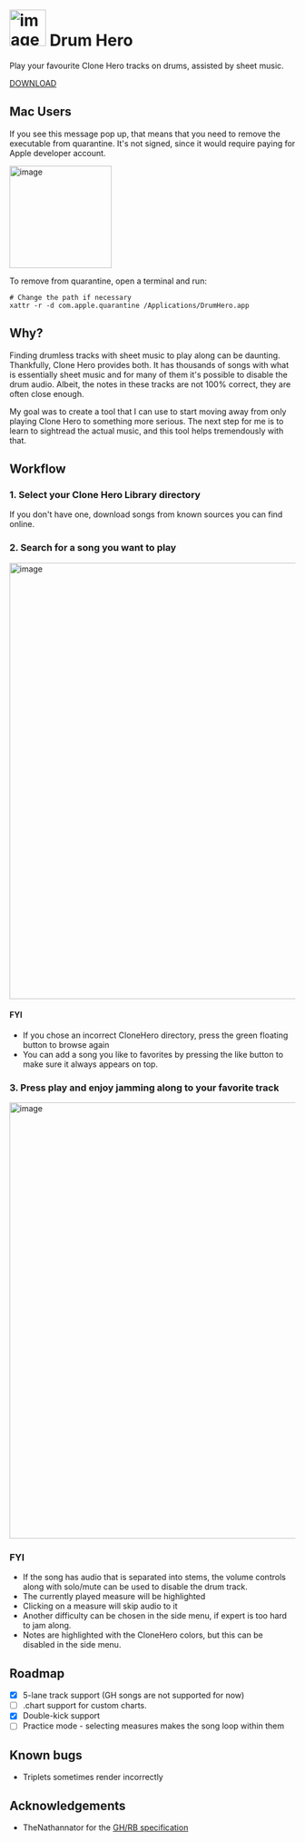 # <img width="64" alt="image" src="https://github.com/peancored/drum-hero/assets/5630034/968da3e0-11e7-4e99-94e3-4aa8df19dc38"> Drum Hero

Play your favourite Clone Hero tracks on drums, assisted by sheet music.

[DOWNLOAD](https://github.com/peancored/drum-hero/releases)

## Mac Users

If you see this message pop up, that means that you need to remove the executable from quarantine. It's not signed, since it would require paying for Apple developer account.

<img width="180" alt="image" src="https://github.com/peancored/drum-hero/assets/5630034/6f454fb1-55e7-482a-abad-bce6c41b161e">

To remove from quarantine, open a terminal and run:

```
# Change the path if necessary
xattr -r -d com.apple.quarantine /Applications/DrumHero.app
```

## Why?

Finding drumless tracks with sheet music to play along can be daunting. Thankfully, Clone Hero provides both. It has thousands of songs with what is essentially sheet music and for many of them it's possible to disable the drum audio. Albeit, the notes in these tracks are not 100% correct, they are often close enough. 

My goal was to create a tool that I can use to start moving away from only playing Clone Hero to something more serious. The next step for me is to learn to sightread the actual music, and this tool helps tremendously with that.

## Workflow

### 1. Select your Clone Hero Library directory
If you don't have one, download songs from known sources you can find online.

### 2. Search for a song you want to play
<img width="768" alt="image" src="https://github.com/peancored/drum-hero/assets/5630034/b2b1cd66-9fda-4a38-855e-52b0646b013c">

#### FYI
* If you chose an incorrect CloneHero directory, press the green floating button to browse again
* You can add a song you like to favorites by pressing the like button to make sure it always appears on top.

### 3. Press play and enjoy jamming along to your favorite track
<img width="768" alt="image" src="https://github.com/peancored/drum-hero/assets/5630034/468d9511-0014-4b43-b029-3ec583be269f">

### FYI
* If the song has audio that is separated into stems, the volume controls along with solo/mute can be used to disable the drum track.
* The currently played measure will be highlighted
* Clicking on a measure will skip audio to it
* Another difficulty can be chosen in the side menu, if expert is too hard to jam along.
* Notes are highlighted with the CloneHero colors, but this can be disabled in the side menu.

## Roadmap

- [x] 5-lane track support (GH songs are not supported for now)
- [ ] .chart support for custom charts.
- [x] Double-kick support
- [ ] Practice mode - selecting measures makes the song loop within them

## Known bugs

* Triplets sometimes render incorrectly

## Acknowledgements

* TheNathannator for the [GH/RB specification](https://github.com/TheNathannator/GuitarGame_ChartFormats)
